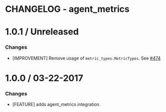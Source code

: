 # CHANGELOG - agent_metrics

1.0.1 / Unreleased
==================

### Changes

* [IMPROVEMENT] Remove usage of `metric_types.MetricTypes`. See [#474][]


1.0.0 / 03-22-2017
==================

### Changes

* [FEATURE] adds agent_metrics integration.

<!--- The following link definition list is generated by PimpMyChangelog --->
[#474]: https://github.com/DataDog/integrations-core/issues/474
